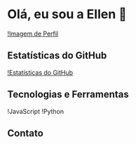 # Olá, eu sou a Ellen 👋
[!Imagem de Perfil](https://imgur.com/seu-imagem.jpg)

## Estatísticas do GitHub
[!Estatísticas do GitHub](https://github-readme-stats.vercel.app/api?username=KruxKossel&show_icons=true&theme=tokyonight)

## Tecnologias e Ferramentas
!JavaScript
!Python

## Contato


